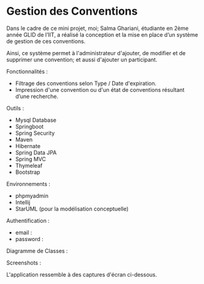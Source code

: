 # **Gestion des Conventions**

 Dans le cadre de ce mini projet, moi; Salma Ghariani, étudiante en 2ème année GLID de l’IIT, a réalisé la conception et la mise en place d’un système de gestion de ces conventions. 
 
 Ainsi, ce système permet à l'administrateur d'ajouter, de modifier et de supprimer une convention; et aussi d'ajouter un participant. 
 
 Fonctionnalités :
 
 * Filtrage des conventions selon Type / Date d'expiration.
 * Impression d'une convention ou d'un état de conventions résultant d’une recherche.
 
Outils :
 
 * Mysql Database
 * Springboot
 * Spring Security
 * Maven
 * Hibernate 
 * Spring Data JPA 
 * Spring MVC 
 * Thymeleaf
 * Bootstrap
 
 Environnements :
 
 * phpmyadmin
 * Intellij
 * StarUML (pour la  modélisation conceptuelle)
 
 Authentification :
 
 * email : 
 * password : 
 
 Diagramme de Classes :
             
 Screenshots : 

L'application ressemble à des captures d'écran ci-dessous.

              